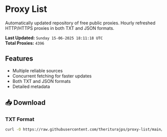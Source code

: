 # Proxy List

Automatically updated repository of free public proxies. Hourly refreshed HTTP/HTTPS proxies in both TXT and JSON formats.

**Last Updated:** `Sunday 15-06-2025 18:11:18 UTC`  
**Total Proxies:** `4396`

## Features
- Multiple reliable sources
- Concurrent fetching for faster updates
- Both TXT and JSON formats
- Detailed metadata

## 📥 Download

### TXT Format
```bash
curl -O https://raw.githubusercontent.com/theriturajps/proxy-list/main/proxies.txt